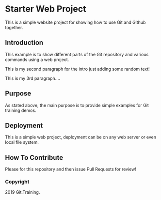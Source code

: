 # Starter Web Project

This is a simple website project for showing how to use Git and Github together.


## Introduction

This example is to show different parts of the Git repository and various commands using a web project.

This is my second paragraph for the intro just adding some random text!

This is my 3rd paragraph....
## Purpose

As stated above, the main purpose is to provide simple examples for Git training demos.

## Deployment

This is a simple web project, deployment can be on any web server or even local file system.

## How To Contribute

Please for this repository and then issue Pull Requests for review!

### Copyright

2019 Git.Training.